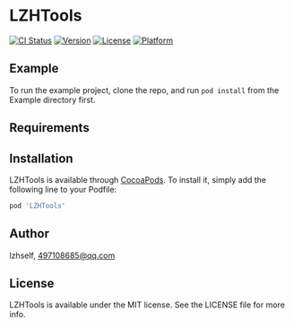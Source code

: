 # LZHTools

[![CI Status](https://img.shields.io/travis/lzhself/LZHTools.svg?style=flat)](https://travis-ci.org/lzhself/LZHTools)
[![Version](https://img.shields.io/cocoapods/v/LZHTools.svg?style=flat)](https://cocoapods.org/pods/LZHTools)
[![License](https://img.shields.io/cocoapods/l/LZHTools.svg?style=flat)](https://cocoapods.org/pods/LZHTools)
[![Platform](https://img.shields.io/cocoapods/p/LZHTools.svg?style=flat)](https://cocoapods.org/pods/LZHTools)

## Example

To run the example project, clone the repo, and run `pod install` from the Example directory first.

## Requirements

## Installation

LZHTools is available through [CocoaPods](https://cocoapods.org). To install
it, simply add the following line to your Podfile:

```ruby
pod 'LZHTools'
```

## Author

lzhself, 497108685@qq.com

## License

LZHTools is available under the MIT license. See the LICENSE file for more info.
